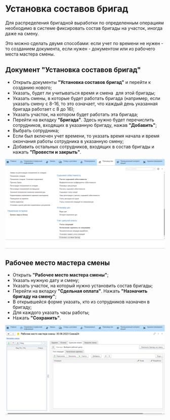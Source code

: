 # Установка составов бригад


Для распределения бригадной выработки по определенным операциям
необходимо в системе фиксировать состав бригады на участок, иногда даже
на смену.

Это можно сделать двумя способами: если учет по времени не нужен - то
созданием документа, если нужен - документом или из рабочего места
мастера смены.

## Документ "Установка составов бригад"

-   Открыть документы **"Установка составов бригад"** и перейти к созданию
    нового;
-   Указать, будет ли учитываться время и смена  для этой бригады;
-   Указать смены, в которые будет работать бригада (например, если
    указать смену с 8-16, то это означает, что каждый день указанная
    бригада работает с 8 до 16);
-   Указать участок, на котором будет работать эта бригада;
-   Перейти на вкладку **"Бригада"**. Здесь нужно будет перечислить
    сотрудников, входящих в указанную бригаду, нажав **"Добавить"**;
-   Выбрать сотрудника;
-   Если был включен учет времени, то указать время начала и время
    окончания работы сотрудника в указанную смену;
-   Добавить остальных сотрудников, входящих в состав бригады и нажать
    **"Провести и закрыть"**.

![](SettingTeamComposition.assets/1.gif)

## Рабочее место мастера смены 

-   Открыть **"Рабочее место мастера смены"**;
-   Указать нужную дату и смену;
-   Указать участок, на который нужно установить состав бригады;
-   Перейти на вкладку **"Сдельная оплата"**. Нажать **"Назначить бригаду на смену"**;
-   В открывшейся форме указать, кто из сотрудников назначен в бригаду;
-   Для каждого указать часы работы;
-   Нажать **"Сохранить"**.

![](SettingTeamComposition.assets/2.gif)